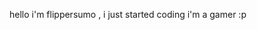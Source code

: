 hello i'm flippersumo , i just started coding
i'm a gamer :p
<!---
Flippersumo/Flippersumo is a ✨ special ✨ repository because its `README.md` (this file) appears on your GitHub profile.
You can click the Preview link to take a look at your changes.
--->
